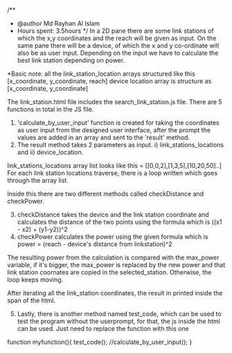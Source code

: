 /**
 * @author Md Rayhan Al Islam
 * Hours spent: 3.5hours
 */
In a 2D pane there are some link stations of which the x,y coordinates and the reach will be given as input. On the same pane there will be a device, of which the x and y co-ordinate will also be as user input. Depending on the input we have to calculate the best link station depending on power.


*Basic note:
all the link_station_location arrays structured like this [x_coordinate, y_coordinate, reach]
device location array is structure as [x_coordinate, y_coordinate]

The link_station.html file includes the search_link_station.js file. There are 5 functions in total in the JS file.

1. 'calculate_by_user_input' function is created for taking the coordinates as user input from the designed user interface, after the prompt the values are added in an array and sent to the 'result' method. 
2. The result method takes 2 parameters as input. i) link_stations_locations and ii) device_location. 

link_stations_locations array list looks like this = [[0,0,2],[1,3,5],[10,20,50]..]
For each link station locations traverse, there is a loop written which goes through the array list.

Inside this there are two different methods called checkDistance and checkPower.

3. checkDistance takes the device and the link station coordinate and calculates the distance of the two points using the formula which is ((x1 - x2) + (y1-y2))^2
4. checkPower calculates the power using the given formula which is power = (reach - device's distance from linkstation)^2

The resulting power from the calculation is compared with the max_power variable, if it's bigger, the max_power is replaced by the new power and that link station coornates are copied in the selected_station. Otherwise, the loop keeps moving.

After iterating all the link_station coordinates, the result in printed inside the span of the html.

5. Lastly, there is another method named test_code, which can be used to test the program without the userprompt, for that, the js inside the html can be used. Just need to replace the function with this one

function myfunction(){
		test_code();
		//calculate_by_user_input();
	}


